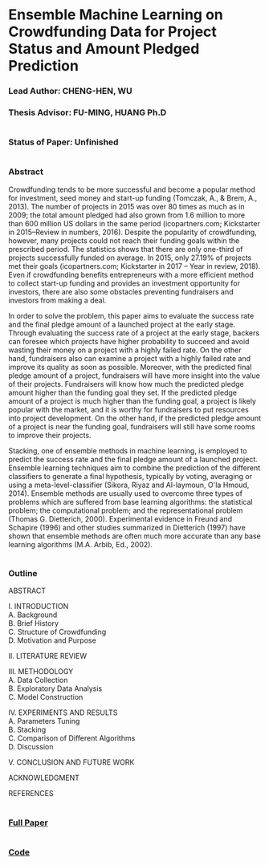 # Ensemble Machine Learning on Crowdfunding Data for Project Status and Amount Pledged Prediction
### Lead Author: CHENG-HEN, WU
### Thesis Advisor: FU-MING, HUANG Ph.D
#  
### Status of Paper: Unfinished
#  
### Abstract  
Crowdfunding tends to be more successful and become a popular method for investment, seed money and start-up funding (Tomczak, A., & Brem, A., 2013). The number of projects in 2015 was over 80 times as much as in 2009; the total amount pledged had also grown from 1.6 million to more than 600 million US dollars in the same period (icopartners.com; Kickstarter in 2015–Review in numbers, 2016). Despite the popularity of crowdfunding, however, many projects could not reach their funding goals within the prescribed period. The statistics shows that there are only one-third of projects successfully funded on average. In 2015, only 27.19% of projects met their goals (icopartners.com; Kickstarter in 2017 – Year in review, 2018). Even if crowdfunding benefits entrepreneurs with a more efficient method to collect start-up funding and provides an investment opportunity for investors, there are also some obstacles preventing fundraisers and investors from making a deal. 
  
In order to solve the problem, this paper aims to evaluate the success rate and the final pledge amount of a launched project at the early stage. Through evaluating the success rate of a project at the early stage, backers can foresee which projects have higher probability to succeed and avoid wasting their money on a project with a highly failed rate. On the other hand, fundraisers also can examine a project with a highly failed rate and improve its quality as soon as possible. Moreover, with the predicted final pledge amount of a project, fundraisers will have more insight into the value of their projects. Fundraisers will know how much the predicted pledge amount higher than the funding goal they set. If the predicted pledge amount of a project is much higher than the funding goal, a project is likely popular with the market, and it is worthy for fundraisers to put resources into project development. On the other hand, if the predicted pledge amount of a project is near the funding goal, fundraisers will still have some rooms to improve their projects.  
  
Stacking, one of ensemble methods in machine learning, is employed to predict the success rate and the final pledge amount of a launched project. Ensemble learning techniques aim to combine the prediction of the different classifiers to generate a final hypothesis, typically by voting, averaging or using a meta-level-classifier (Sikora, Riyaz and Al-laymoun, O'la Hmoud, 2014). Ensemble methods are usually used to overcome three types of problems which are suffered from base learning algorithms: the statistical problem; the computational problem; and the representational problem (Thomas G. Dietterich, 2000). Experimental evidence in Freund and Schapire (1996) and other studies summarized in Dietterich (1997) have shown that ensemble methods are often much more accurate than any base learning algorithms (M.A. Arbib, Ed., 2002). 
#  
### Outline  
ABSTRACT  
  
I.	INTRODUCTION  
A.	Background  
B.	Brief History  
C.	Structure of Crowdfunding  
D.	Motivation and Purpose  
  
II.	LITERATURE REVIEW  
  
III.	METHODOLOGY  
A.	Data Collection  
B.	Exploratory Data Analysis  
C.	Model Construction  
  
IV.	EXPERIMENTS AND RESULTS  
A.	Parameters Tuning  
B.	Stacking  
C.	Comparison of Different Algorithms  
D.	Discussion  
  
V.	CONCLUSION AND FUTURE WORK  
  
ACKNOWLEDGMENT  
  
REFERENCES   
#  
### [Full Paper](https://github.com/albert0796/MachineLearning/blob/master/Paper_CrowdFunding/paper/%E7%BE%A4%E7%A8%AE%E5%8B%9F%E8%B3%87%E8%AB%96%E6%96%87.docx)
#  
### [Code](https://github.com/albert0796/MachineLearning/tree/master/Paper_CrowdFunding/code)
#  

